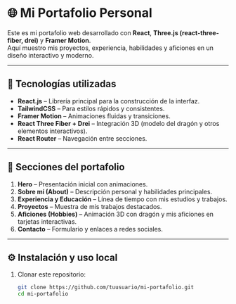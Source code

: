 # 🌐 Mi Portafolio Personal

Este es mi portafolio web desarrollado con **React**, **Three.js (react-three-fiber, drei)** y **Framer Motion**.  
Aquí muestro mis proyectos, experiencia, habilidades y aficiones en un diseño interactivo y moderno.

---

## 🚀 Tecnologías utilizadas
- **React.js** – Librería principal para la construcción de la interfaz.
- **TailwindCSS** – Para estilos rápidos y consistentes.
- **Framer Motion** – Animaciones fluidas y transiciones.
- **React Three Fiber + Drei** – Integración 3D (modelo del dragón y otros elementos interactivos).
- **React Router** – Navegación entre secciones.

---

## 📂 Secciones del portafolio
1. **Hero** – Presentación inicial con animaciones.
2. **Sobre mí (About)** – Descripción personal y habilidades principales.
3. **Experiencia y Educación** – Línea de tiempo con mis estudios y trabajos.
4. **Proyectos** – Muestra de mis trabajos destacados.
5. **Aficiones (Hobbies)** – Animación 3D con dragón y mis aficiones en tarjetas interactivas.
6. **Contacto** – Formulario y enlaces a redes sociales.

---

## ⚙️ Instalación y uso local
1. Clonar este repositorio:
   ```bash
   git clone https://github.com/tuusuario/mi-portafolio.git
   cd mi-portafolio
